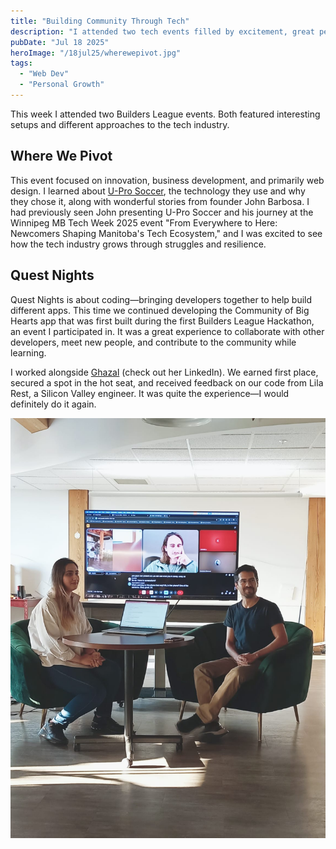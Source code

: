 ```yaml
---
title: "Building Community Through Tech"
description: "I attended two tech events filled by excitement, great people and learned a lot of stuff."
pubDate: "Jul 18 2025"
heroImage: "/18jul25/wherewepivot.jpg"
tags:
  - "Web Dev"
  - "Personal Growth"
---
```


This week I attended two Builders League events. Both featured interesting setups and different approaches to the tech industry.

## Where We Pivot

This event focused on innovation, business development, and primarily web design. I learned about [U-Pro Soccer](https://www.uprosoccer.ca/), the technology they use and why they chose it, along with wonderful stories from founder John Barbosa. I had previously seen John presenting U-Pro Soccer and his journey at the Winnipeg MB Tech Week 2025 event "From Everywhere to Here: Newcomers Shaping Manitoba's Tech Ecosystem," and I was excited to see how the tech industry grows through struggles and resilience.

## Quest Nights

Quest Nights is about coding—bringing developers together to help build different apps. This time we continued developing the Community of Big Hearts app that was first built during the first Builders League Hackathon, an event I participated in. It was a great experience to collaborate with other developers, meet new people, and contribute to the community while learning.

I worked alongside [Ghazal](https://www.linkedin.com/in/ghazal-e-80727b2a1/) (check out her LinkedIn). We earned first place, secured a spot in the hot seat, and received feedback on our code from Lila Rest, a Silicon Valley engineer. It was quite the experience—I would definitely do it again.

![Quest Nights](../../../public/18jul25/questnights.jpg)